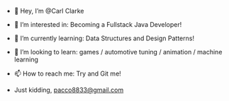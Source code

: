 - 👋 Hey, I’m @Carl Clarke

- 👀 I’m interested in: Becoming a Fullstack Java Developer!

- 🌱 I’m currently learning: Data Structures and Design Patterns!

- 💞️ I’m looking to learn: games / automotive tuning / animation  / machine learning 

- 📫 How to reach me: Try and Git me! 
- Just kidding, pacco8833@gmail.com
